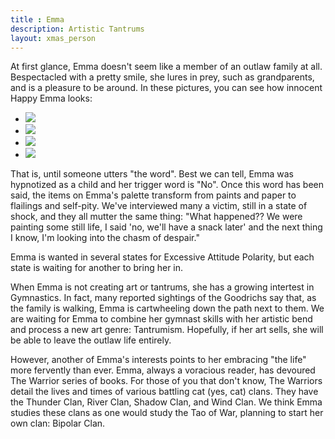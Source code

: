 ```yaml
---
title : Emma
description: Artistic Tantrums 
layout: xmas_person
---
```


At first glance, Emma doesn't seem like a member of an outlaw family at all. Bespectacled with a pretty smile, she lures in prey, such as grandparents, and is a pleasure to be around. In these pictures, you can see how innocent Happy Emma looks:

<ul id="gallery">
<li> <a class="pic-1" href="{{urls.media}}/images/xmas2012/emma1_big.jpg"><img src="{{urls.media}}/images/xmas2012/emma1.jpg"/></a></li>
<li> <a class="pic-2" href="{{urls.media}}/images/xmas2012/emma2_big.jpg"><img src="{{urls.media}}/images/xmas2012/emma2.jpg"/></a></li>
<li> <a class="pic-3" href="{{urls.media}}/images/xmas2012/emma3_big.jpg"><img src="{{urls.media}}/images/xmas2012/emma3.jpg"/></a></li>
<li> <a class="pic-4" href="{{urls.media}}/images/xmas2012/emma4_big.jpg"><img src="{{urls.media}}/images/xmas2012/emma4.jpg"/></a></li>
</ul>

That is, until someone utters "the word". Best we can tell, Emma was hypnotized as a child and her trigger word is "No". Once this word has been said, the items on Emma's palette transform from paints and paper to flailings and self-pity. We've interviewed many a victim, still in a state of shock, and they all mutter the same thing: "What happened?? We were painting some still life, I said 'no, we'll have a snack later' and the next thing I know, I'm looking into the chasm of despair."

Emma is wanted in several states for Excessive Attitude Polarity, but each state is waiting for another to bring her in.

When Emma is not creating art or tantrums, she has a growing intertest in Gymnastics. In fact, many reported sightings of the Goodrichs say that, as the family is walking, Emma is cartwheeling down the path next to them. We are waiting for Emma to combine her gymnast skills with her artistic bend and process a new art genre: Tantrumism. Hopefully, if her art sells, she will be able to leave the outlaw life entirely.

However, another of Emma's interests points to her embracing "the life" more fervently than ever. Emma, always a voracious reader, has devoured The Warrior series of books. For those of you that don't know, The Warriors detail the lives and times of various battling cat (yes, cat) clans. They have the Thunder Clan, River Clan, Shadow Clan, and Wind Clan. We think Emma studies these clans as one would study the Tao of War, planning to start her own clan: Bipolar Clan.


